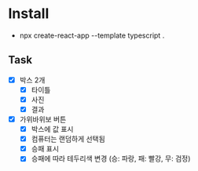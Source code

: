 # Install
- npx create-react-app --template typescript .

## Task
- [x] 박스 2개
  - [x] 타이틀
  - [x] 사진
  - [x] 결과
- [x] 가위바위보 버튼
  - [x] 박스에 값 표시
  - [x] 컴퓨터는 랜덤하게 선택됨
  - [x] 승패 표시
  - [x] 승패에 따라 테두리색 변경 (승: 파랑, 패: 빨강, 무: 검정)

